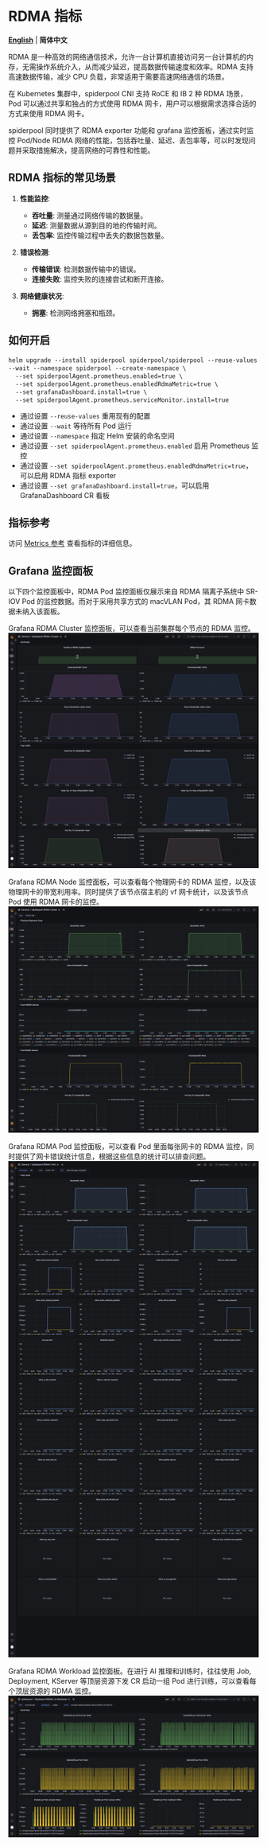 # RDMA 指标

[**English**](./rdma-metrics.md) | **简体中文**

RDMA 是一种高效的网络通信技术，允许一台计算机直接访问另一台计算机的内存，无需操作系统介入，从而减少延迟，提高数据传输速度和效率。RDMA 支持高速数据传输，减少 CPU 负载，非常适用于需要高速网络通信的场景。

在 Kubernetes 集群中，spiderpool CNI 支持 RoCE 和 IB 2 种 RDMA 场景，Pod 可以通过共享和独占的方式使用 RDMA 网卡，用户可以根据需求选择合适的方式来使用 RDMA 网卡。

spiderpool 同时提供了 RDMA exporter 功能和 grafana 监控面板，通过实时监控 Pod/Node RDMA 网络的性能，包括吞吐量、延迟、丢包率等，可以时发现问题并采取措施解决，提高网络的可靠性和性能。

## RDMA 指标的常见场景

1. **性能监控**:
    - **吞吐量**: 测量通过网络传输的数据量。
    - **延迟**: 测量数据从源到目的地的传输时间。
    - **丢包率**: 监控传输过程中丢失的数据包数量。

2. **错误检测**:
    - **传输错误**: 检测数据传输中的错误。
    - **连接失败**: 监控失败的连接尝试和断开连接。

3. **网络健康状况**:
    - **拥塞**: 检测网络拥塞和瓶颈。

## 如何开启

```shell
helm upgrade --install spiderpool spiderpool/spiderpool --reuse-values --wait --namespace spiderpool --create-namespace \
  --set spiderpoolAgent.prometheus.enabled=true \
  --set spiderpoolAgent.prometheus.enabledRdmaMetric=true \
  --set grafanaDashboard.install=true \
  --set spiderpoolAgent.prometheus.serviceMonitor.install=true
```

- 通过设置 `--reuse-values` 重用现有的配置
- 通过设置 `--wait` 等待所有 Pod 运行
- 通过设置 `--namespace` 指定 Helm 安装的命名空间
- 通过设置 `--set spiderpoolAgent.prometheus.enabled` 启用 Prometheus 监控
- 通过设置 `--set spiderpoolAgent.prometheus.enabledRdmaMetric=true`，可以启用 RDMA 指标 exporter
- 通过设置 `--set grafanaDashboard.install=true`，可以启用 GrafanaDashboard CR 看板

## 指标参考

访问 [Metrics 参考](../reference/metrics.md) 查看指标的详细信息。

## Grafana 监控面板

以下四个监控面板中，RDMA Pod 监控面板仅展示来自 RDMA 隔离子系统中 SR-IOV Pod 的监控数据。而对于采用共享方式的 macVLAN Pod，其 RDMA 网卡数据未纳入该面板。

Grafana RDMA Cluster 监控面板，可以查看当前集群每个节点的 RDMA 监控。
![RDMA Dashboard](../images/rdma/rdma-cluster.png)

Grafana RDMA Node 监控面板，可以查看每个物理网卡的 RDMA 监控，以及该物理网卡的带宽利用率。同时提供了该节点宿主机的 vf 网卡统计，以及该节点 Pod 使用 RDMA 网卡的监控。
![RDMA Dashboard](../images/rdma/rdma-node.png)

Grafana RDMA Pod 监控面板，可以查看 Pod 里面每张网卡的 RDMA 监控，同时提供了网卡错误统计信息，根据这些信息的统计可以排查问题。
![RDMA Dashboard](../images/rdma/rdma-pod.png)

Grafana RDMA Workload 监控面板。在进行 AI 推理和训练时，往往使用 Job, Deployment, KServer 等顶层资源下发 CR 启动一组 Pod 进行训练，可以查看每个顶层资源的 RDMA 监控。 
![RDMA Dashboard](../images/rdma/rdma-workload.png)
